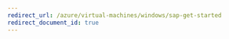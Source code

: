 ```yaml
---
redirect_url: /azure/virtual-machines/windows/sap-get-started
redirect_document_id: true
---
```

